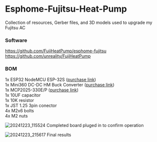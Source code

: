 # Esphome-Fujitsu-Heat-Pump
Collection of resources, Gerber files, and 3D models used to upgrade my Fujitsu AC

### Software

https://github.com/FujiHeatPump/esphome-fujitsu  
https://github.com/unreality/FujiHeatPump

### BOM

1x ESP32 NodeMCU ESP-32S ([purchase link](https://vi.aliexpress.com/item/1005004180281468.html?spm=a2g0o.order_list.order_list_main.35.21ef1802DIgSzL&gatewayAdapt=glo2vnm))  
1x Mini360 DC-DC HM Buck Converter ([purchase link](https://vi.aliexpress.com/item/1005006224672579.html?spm=a2g0o.order_list.order_list_main.11.21ef1802DIgSzL&gatewayAdapt=glo2vnm))  
1x MCP2025-330E/P ([purchase link](https://www.digikey.com.au/en/products/detail/microchip-technology/MCP2025-330E-P/3543133))  
1x 10UF capacitor  
1x 10K resistor  
1x JST 1.25 3pin conector  
4x M2x6 bolts  
4x M2 nuts  

![20241223_115524](https://github.com/user-attachments/assets/41415628-f6a4-4d04-b76c-f25b3d4d0d0c)
Completed board pluged in to confirm operation

![20241223_215617](https://github.com/user-attachments/assets/2daa9247-6626-4816-b44b-07122d7ea2a8)
Final results
